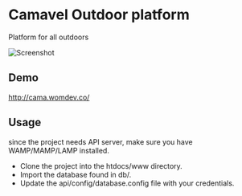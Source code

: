 # Camavel Outdoor platform

Platform for all outdoors

![Screenshot](http://i.imgur.com/xM4GsmT.png)

## Demo
http://cama.womdev.co/

## Usage
since the project needs API server, make sure you have WAMP/MAMP/LAMP installed.

- Clone the project into the htdocs/www directory.
- Import the database found in db/.
- Update the api/config/database.config file with your credentials.

